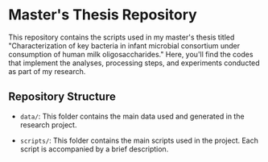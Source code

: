 # Master's Thesis Repository

This repository contains the scripts used in my master's thesis titled "Characterization of key bacteria in infant microbial consortium under consumption of human milk oligosaccharides." Here, you'll find the codes that implement the analyses, processing steps, and experiments conducted as part of my research.

## Repository Structure

- `data/`: This folder contains the main data used and generated in the research project.

- `scripts/`: This folder contains the main scripts used in the project. Each script is accompanied by a brief description.
